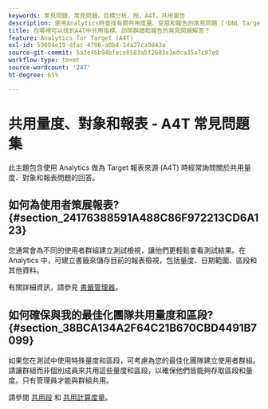 ```yaml
---
keywords: 常見問題，常見問題，目標分析，段，A4T，共用報告
description: 使用Analytics時查找有關共用度量、受眾和報告的常見問題 [!DNL Target] (A4T)。 A4T允許您使用分析報告進行Adobe [!DNL Target] 活動。
title: 在哪裡可以找到A4T中共用指標、訪問群體和報告的常見問題解答？
feature: Analytics for Target (A4T)
exl-id: 59084e19-dfac-4796-a0b4-1da27ca9d43a
source-git-commit: 5a3e46b94bfece0583a5f2603e3edca35a7c97e0
workflow-type: tm+mt
source-wordcount: '247'
ht-degree: 65%

---
```


# 共用量度、對象和報表 - A4T 常見問題集

此主題包含使用 Analytics 做為 Target 報表來源 (A4T) 時經常詢問關於共用量度、對象和報表問題的回答。

## 如何為使用者策展報表? {#section_24176388591A488C86F972213CD6A123}

您通常會為不同的使用者群組建立測試檢視，讓他們更輕鬆查看測試結果。在 Analytics 中，可建立書籤來儲存目前的報表檢視，包括量度、日期範圍、區段和其他資料。

有關詳細資訊，請參見 [書籤管理器](https://experienceleague.adobe.com/docs/analytics/analyze/reports-analytics/bookmarks.html)。

## 如何確保與我的最佳化團隊共用量度和區段? {#section_38BCA134A2F64C21B670CBD4491B7099}

如果您在測試中使用特殊量度和區段，可考慮為您的最佳化團隊建立使用者群組。請讓群組而非個別成員來共用這些量度和區段，以確保他們皆能夠存取區段和量度。只有管理員才能與群組共用。

請參閱 [共用段](https://experienceleague.adobe.com/docs/analytics/components/segmentation/segmentation-workflow/t-seg-share.html) 和 [共用計算度量](https://experienceleague.adobe.com/docs/analytics/components/calculated-metrics/calcmetric-workflow/cm-sharing.html)。
